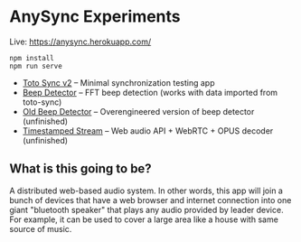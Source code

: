 # AnySync Experiments

Live: https://anysync.herokuapp.com/

```
npm install
npm run serve
```

* [Toto Sync v2](https://anysync.herokuapp.com/toto-sync/) &ndash; Minimal synchronization testing app
* [Beep Detector](https://anysync.herokuapp.com/beep-detector/) &ndash; FFT beep detection (works with data imported from toto-sync)
* [Old Beep Detector](https://anysync.herokuapp.com/old-beep-detector/) &ndash; Overengineered version of beep detector (unfinished)
* [Timestamped Stream](https://anysync.herokuapp.com/timestamped-stream/) &ndash; Web audio API + WebRTC + OPUS decoder (unfinished)

## What is this going to be?

A distributed web-based audio system. In other words, this app will join a bunch of devices that have a web browser and internet connection into one giant "bluetooth speaker" that plays any audio provided by leader device. For example, it can be used to cover a large area like a house with same source of music.
